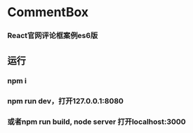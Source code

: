 # CommentBox
### React官网评论框案例es6版
## 运行
### npm i
### npm run dev，打开127.0.0.1:8080
### 或者npm run build, node server 打开localhost:3000
